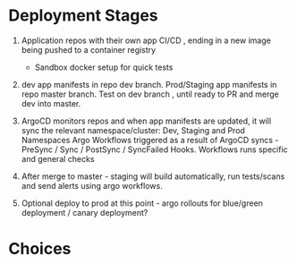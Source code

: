 # Deployment Stages

1. Application repos with their own app CI/CD , ending in a new image being pushed to a container registry

   - Sandbox docker setup for quick tests

2. dev app manifests in repo dev branch. Prod/Staging app manifests in repo master branch. Test on dev branch , until ready to PR and merge dev into master.

3. ArgoCD monitors repos and when app manifests are updated, it will sync the relevant namespace/cluster: Dev, Staging and Prod Namespaces
   Argo Workflows triggered as a result of ArgoCD syncs - PreSync / Sync / PostSync / SyncFailed Hooks. Workflows runs specific and general checks

4. After merge to master - staging will build automatically, run tests/scans and send alerts using argo workflows.

5. Optional deploy to prod at this point - argo rollouts for blue/green deployment / canary deployment?


# Choices



